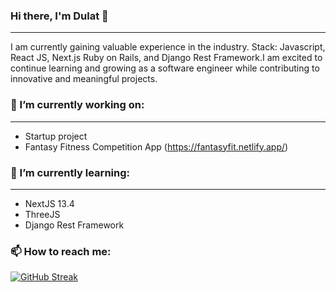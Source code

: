 ### Hi there, I'm Dulat 👋

____________________________________
I am currently gaining valuable experience in the industry. 
Stack: Javascript, React JS, Next.js Ruby on Rails, and Django Rest Framework.I am excited to continue learning and growing as a software engineer while contributing to innovative and meaningful projects.

### 🔭 I’m currently working on:
____________________________________
* Startup project
* Fantasy Fitness Competition App (https://fantasyfit.netlify.app/)

### 🌱 I’m currently learning:
____________________________________
* NextJS 13.4
* ThreeJS
* Django Rest Framework


### 📫 How to reach me: 



[![GitHub Streak](https://streak-stats.demolab.com?user=dkussainov&theme=green-nur)](https://git.io/streak-stats)
